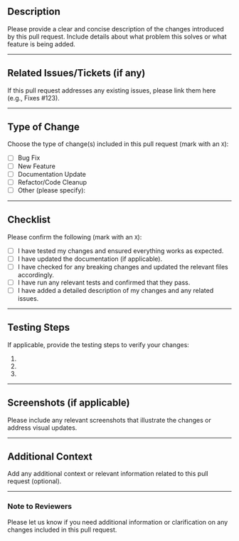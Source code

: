 <!-- 
Thank you for contributing to the docker-ansible project!
Please fill out the details below to help maintainers review your pull request effectively.
-->

## Description

Please provide a clear and concise description of the changes introduced by this pull request. Include details about what problem this solves or what feature is being added.

---

## Related Issues/Tickets (if any)

If this pull request addresses any existing issues, please link them here (e.g., Fixes #123).

---

## Type of Change

Choose the type of change(s) included in this pull request (mark with an `X`):

- [ ] Bug Fix
- [ ] New Feature
- [ ] Documentation Update
- [ ] Refactor/Code Cleanup
- [ ] Other (please specify):

---

## Checklist

Please confirm the following (mark with an `X`):

- [ ] I have tested my changes and ensured everything works as expected.
- [ ] I have updated the documentation (if applicable).
- [ ] I have checked for any breaking changes and updated the relevant files accordingly.
- [ ] I have run any relevant tests and confirmed that they pass.
- [ ] I have added a detailed description of my changes and any related issues.

---

## Testing Steps

If applicable, provide the testing steps to verify your changes:

1. 
2. 
3. 

---

## Screenshots (if applicable)

Please include any relevant screenshots that illustrate the changes or address visual updates.

---

## Additional Context

Add any additional context or relevant information related to this pull request (optional).

---

### Note to Reviewers

Please let us know if you need additional information or clarification on any changes included in this pull request.
